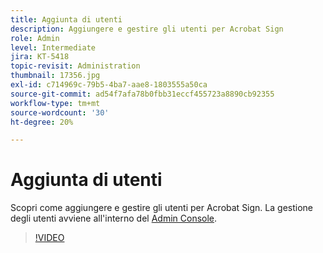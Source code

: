 ```yaml
---
title: Aggiunta di utenti
description: Aggiungere e gestire gli utenti per Acrobat Sign
role: Admin
level: Intermediate
jira: KT-5418
topic-revisit: Administration
thumbnail: 17356.jpg
exl-id: c714969c-79b5-4ba7-aae8-1803555a50ca
source-git-commit: ad54f7afa78b0fbb31eccf455723a8890cb92355
workflow-type: tm+mt
source-wordcount: '30'
ht-degree: 20%

---
```


# Aggiunta di utenti

Scopri come aggiungere e gestire gli utenti per Acrobat Sign. La gestione degli utenti avviene all&#39;interno del [Admin Console](https://adminconsole.adobe.com/).

>[!VIDEO](https://video.tv.adobe.com/v/3419315?quality=12&learn=on&hidetitle=true)
